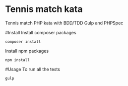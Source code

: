 # Tennis match kata
Tennis match PHP kata with BDD/TDD Gulp and PHPSpec

#Install
Install composer packages
```
composer install
```
Install npm packages
```
npm install
```

#Usage
To run all the tests
```
gulp
```

